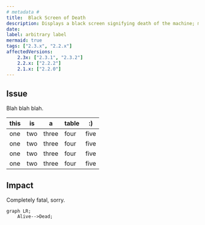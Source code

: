 ```yaml
---
# metadata # 
title:  Black Screen of Death
description: Displays a black screen signifying death of the machine; may or may not contain ghosts. 
date: 
label: arbitrary label
mermaid: true 
tags: ["2.3.x", "2.2.x"]
affectedVersions:
    2.3x: ["2.3.1", "2.3.2"]
    2.2.x: ["2.2.2"]
    2.1.x: ["2.2.0"]
---
```


## Issue 

Blah blah blah.

|this|is|a|table|:)|
|-|-|-|-|-|
|one|two|three|four|five|
|one|two|three|four|five|
|one|two|three|four|five|
|one|two|three|four|five|

## Impact 

Completely fatal, sorry.

```mermaid
graph LR;
    Alive-->Dead;
```